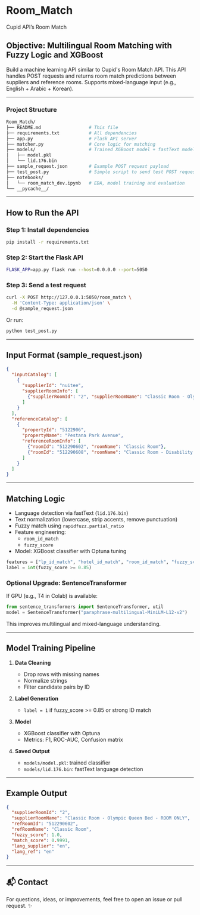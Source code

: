 # Room_Match

Cupid API’s Room Match

##  Objective: Multilingual Room Matching with Fuzzy Logic and XGBoost

Build a machine learning API similar to Cupid's Room Match API.
This API handles POST requests and returns room match predictions between suppliers and reference rooms.
Supports mixed-language input (e.g., English + Arabic + Korean).

---

###  Project Structure

```bash
Room_Match/
├── README.md                  # This file
├── requirements.txt           # All dependencies
├── app.py                     # Flask API server
├── matcher.py                 # Core logic for matching
├── models/                    # Trained XGBoost model + fastText model
│   ├── model.pkl
│   └── lid.176.bin
├── sample_request.json        # Example POST request payload
├── test_post.py               # Simple script to send test POST request
├── notebooks/
│   └── room_match_dev.ipynb   # EDA, model training and evaluation
└── __pycache__/
```

---

##  How to Run the API

###  Step 1: Install dependencies
```bash
pip install -r requirements.txt
```

###  Step 2: Start the Flask API
```bash
FLASK_APP=app.py flask run --host=0.0.0.0 --port=5050
```

###  Step 3: Send a test request
```bash
curl -X POST http://127.0.0.1:5050/room_match \
  -H 'Content-Type: application/json' \
  -d @sample_request.json
```

Or run:
```bash
python test_post.py
```

---

##  Input Format (sample_request.json)
```json
{
  "inputCatalog": [
    {
      "supplierId": "nuitee",
      "supplierRoomInfo": [
        {"supplierRoomId": "2", "supplierRoomName": "Classic Room - Olympic Queen Bed - ROOM ONLY"}
      ]
    }
  ],
  "referenceCatalog": [
    {
      "propertyId": "5122906",
      "propertyName": "Pestana Park Avenue",
      "referenceRoomInfo": [
        {"roomId": "512290602", "roomName": "Classic Room"},
        {"roomId": "512290608", "roomName": "Classic Room - Disability Access"}
      ]
    }
  ]
}
```

---

##  Matching Logic

- Language detection via fastText (`lid.176.bin`)
- Text normalization (lowercase, strip accents, remove punctuation)
- Fuzzy match using `rapidfuzz.partial_ratio`
- Feature engineering:
  - `room_id_match`
  - `fuzzy_score`
- Model: XGBoost classifier with Optuna tuning

```python
features = ["lp_id_match", "hotel_id_match", "room_id_match", "fuzzy_score"]
label = int(fuzzy_score >= 0.85)
```

###  Optional Upgrade: SentenceTransformer
If GPU (e.g., T4 in Colab) is available:
```python
from sentence_transformers import SentenceTransformer, util
model = SentenceTransformer("paraphrase-multilingual-MiniLM-L12-v2")
```
This improves multilingual and mixed-language understanding.

---

##  Model Training Pipeline

1. **Data Cleaning**
   - Drop rows with missing names
   - Normalize strings
   - Filter candidate pairs by ID

2. **Label Generation**
   - `label = 1` if fuzzy_score >= 0.85 or strong ID match

3. **Model**
   - XGBoost classifier with Optuna
   - Metrics: F1, ROC-AUC, Confusion matrix

4. **Saved Output**
   - `models/model.pkl`: trained classifier
   - `models/lid.176.bin`: fastText language detection

---

##  Example Output
```json
{
  "supplierRoomId": "2",
  "supplierRoomName": "Classic Room - Olympic Queen Bed - ROOM ONLY",
  "refRoomId": "512290602",
  "refRoomName": "Classic Room",
  "fuzzy_score": 1.0,
  "match_score": 0.9991,
  "lang_supplier": "en",
  "lang_ref": "en"
}
```

---

## 📬 Contact
For questions, ideas, or improvements, feel free to open an issue or pull request. ✨
